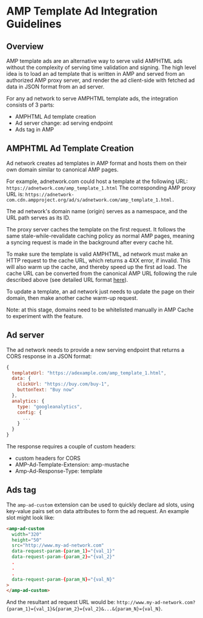 <!---
Copyright 2016 The AMP HTML Authors. All Rights Reserved.

Licensed under the Apache License, Version 2.0 (the "License");
you may not use this file except in compliance with the License.
You may obtain a copy of the License at

      http://www.apache.org/licenses/LICENSE-2.0

Unless required by applicable law or agreed to in writing, software
distributed under the License is distributed on an "AS-IS" BASIS,
WITHOUT WARRANTIES OR CONDITIONS OF ANY KIND, either express or implied.
See the License for the specific language governing permissions and
limitations under the License.
-->

# AMP Template Ad Integration Guidelines

## Overview

AMP template ads are an alternative way to serve valid AMPHTML ads without the complexity of serving time validation and signing. The high level idea is to load an ad template that is written in AMP and served from an authorized AMP proxy server, and render the ad client-side with fetched ad data in JSON format from an ad server.

For any ad network to serve AMPHTML template ads, the integration consists of 3 parts:

- AMPHTML Ad template creation
- Ad server change: ad serving endpoint
- Ads tag in AMP

## AMPHTML Ad Template Creation

Ad network creates ad templates in AMP format and hosts them on their own domain similar to canonical AMP pages.

For example, adnetwork.com could host a template at the following URL:
`https://adnetwork.com/amp_template_1.html`
The corresponding AMP proxy URL is:
`https://adnetwork-com.cdn.ampproject.org/ad/s/adnetwork.com/amp_template_1.html.`

The ad network's domain name (origin) serves as a namespace, and the URL path serves as its ID.

The proxy server caches the template on the first request. It follows the same stale-while-revalidate caching policy as normal AMP pages, meaning a syncing request is made in the background after every cache hit.

To make sure the template is valid AMPHTML, ad network must make an HTTP request to the cache URL, which returns a 4XX error, if invalid. This will also warm up the cache, and thereby speed up the first ad load. The cache URL can be converted from the canonical AMP URL following the rule described above (see detailed URL format <a href="https://developers.google.com/amp/cache/overview#amp-cache-url-format">here</a>).

To update a template, an ad network just needs to update the page on their domain, then make another cache warm-up request.

Note: at this stage, domains need to be whitelisted manually in AMP Cache to experiment with the feature.

## Ad server

The ad network needs to provide a new serving endpoint that returns a CORS response in a JSON format:

```js
{
  templateUrl: "https://adexample.com/amp_template_1.html",
  data: {
    clickUrl: "https://buy.com/buy-1",
    buttonText: "Buy now"
  },
  analytics: {
    type: "googleanalytics",
    config: {
      ...
    }
  }
}
```

The response requires a couple of custom headers:

- custom headers for CORS
- AMP-Ad-Template-Extension: amp-mustache
- Amp-Ad-Response-Type: template

## Ads tag

The `amp-ad-custom` extension can be used to quickly declare ad slots, using key-value pairs set on data attributes to form the ad request. An example slot might look like:

```html
<amp-ad-custom
  width="320"
  height="50"
  src="http://www.my-ad-network.com"
  data-request-param-{param_1}="{val_1}"
  data-request-param-{param_2}="{val_2}"
  .
  .
  .
  data-request-param-{param_N}="{val_N}"
>
</amp-ad-custom>
```

And the resultant ad request URL would be: `http://www.my-ad-network.com?{param_1}={val_1}&{param_2}={val_2}&...&{param_N}={val_N}`.
